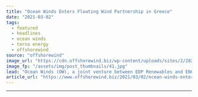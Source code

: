 ```yaml
---
title: "Ocean Winds Enters Floating Wind Partnership in Greece"
date: "2021-03-02"
tags: 
  - featured
  - headlines
  - ocean winds
  - terna energy
  - offshorewind
source: "offshorewind"
image_url: "https://cdn.offshorewind.biz/wp-content/uploads/sites/2/2021/03/02131003/EDPR.jpg"
image_fp: "/assets/img/post_thumbnails/41.jpg"
lead: "Ocean Winds (OW), a joint venture between EDP Renewables and ENGIE, has signed a"
article_url: "https://www.offshorewind.biz/2021/03/02/ocean-winds-enters-floating-wind-partnership-in-greece/"
---
```


---

